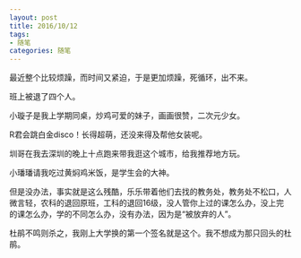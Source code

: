 ```yaml
---
layout: post
title: 2016/10/12
tags:
- 随笔
categories: 随笔
---
```

最近整个比较烦躁，而时间又紧迫，于是更加烦躁，死循环，出不来。

班上被退了四个人。

小璇子是我上学期同桌，炒鸡可爱的妹子，画画很赞，二次元少女。

R君会跳白金disco！长得超萌，还没来得及帮他女装呢。

圳哥在我去深圳的晚上十点跑来带我逛这个城市，给我推荐地方玩。

小璠璠请我吃过黄焖鸡米饭，是学生会的大神。

但是没办法，事实就是这么残酷，乐乐带着他们去找的教务处，教务处不松口，人微言轻，农科的退回原班，工科的退回16级，没人管你上过的课怎么办，没上完的课怎么办，学的不同怎么办，没有办法，因为是“被放弃的人”。

杜鹃不鸣则杀之，我刚上大学换的第一个签名就是这个。我不想成为那只回头的杜鹃。
